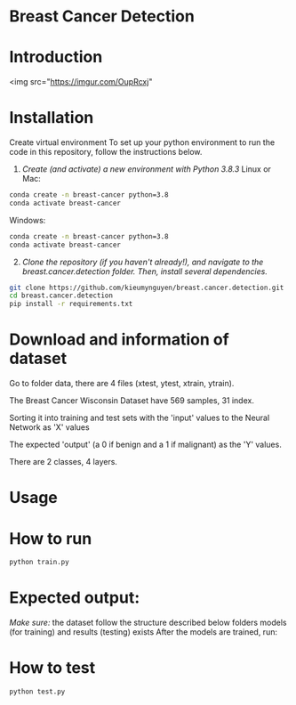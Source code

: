 ﻿ # Breast Cancer Detection
# Introduction
<img src="https://imgur.com/OupRcxj"
# Installation
Create virtual environment
To set up your python environment to run the code in this repository, follow the instructions below.
1. *Create (and activate) a new environment with Python 3.8.3*
Linux or Mac:
```bash
conda create -n breast-cancer python=3.8
conda activate breast-cancer
```   
Windows:
```bash
conda create -n breast-cancer python=3.8
conda activate breast-cancer
```
2. *Clone the repository (if you haven't already!), and navigate to the breast.cancer.detection folder. Then, install several dependencies.*
```bash
git clone https://github.com/kieumynguyen/breast.cancer.detection.git
cd breast.cancer.detection
pip install -r requirements.txt
```

# Download and information of dataset

Go to folder data, there are 4 files (xtest, ytest, xtrain, ytrain).

The Breast Cancer Wisconsin Dataset have 569 samples, 31 index.

Sorting it into training and test sets with the 'input' values to the Neural Network as 'X' values

The expected 'output' (a 0 if benign and a 1 if malignant) as the 'Y' values.

There are 2 classes, 4 layers.

# Usage

# How to run
```bash
python train.py
```
# Expected output:

*Make sure:*
the dataset follow the structure described below
folders models (for training) and results (testing) exists
After the models are trained, run:
# How to test
```bash
python test.py
```
